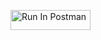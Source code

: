 [<img src="https://run.pstmn.io/button.svg" alt="Run In Postman" style="width: 128px; height: 32px;">](https://god.gw.postman.com/run-collection/39694219-5428bc4d-bc18-47d7-871c-4499dea667b4?action=collection%2Ffork&source=rip_markdown&collection-url=entityId%3D39694219-5428bc4d-bc18-47d7-871c-4499dea667b4%26entityType%3Dcollection%26workspaceId%3D569f717a-dd05-4684-b6f5-d59ba5d08496#?env%5BCSCI3916_LE_HW2%5D=W3sia2V5IjoidG9rZW4iLCJ2YWx1ZSI6IiIsImVuYWJsZWQiOnRydWUsInR5cGUiOiJkZWZhdWx0Iiwic2Vzc2lvblZhbHVlIjoiIiwiY29tcGxldGVTZXNzaW9uVmFsdWUiOiIiLCJzZXNzaW9uSW5kZXgiOjB9LHsia2V5IjoiYmFzZV91cmwiLCJ2YWx1ZSI6Imh0dHBzOi8vY3NjaTM5MTYtaHcyLXZ1YnUub25yZW5kZXIuY29tIiwiZW5hYmxlZCI6dHJ1ZSwidHlwZSI6ImRlZmF1bHQiLCJzZXNzaW9uVmFsdWUiOiJodHRwczovL2NzY2kzOTE2LWh3Mi12dWJ1Lm9ucmVuZGVyLmNvbSIsImNvbXBsZXRlU2Vzc2lvblZhbHVlIjoiaHR0cHM6Ly9jc2NpMzkxNi1odzItdnVidS5vbnJlbmRlci5jb20iLCJzZXNzaW9uSW5kZXgiOjF9XQ==)